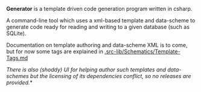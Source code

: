 **Generator** is a template driven code generation program written in csharp.

A command-line tool which uses a xml-based template and data-scheme
to generate code ready for reading and writing to a given database (such as SQLite).

Documentation on template authoring and data-scheme XML is to come, but for now some tags are explained in [.src-lib/Schematics/Template-Tags.md](.src-lib/Schematics/Template-Tags.md)

*There is also (shoddy) UI for helping author such templates and data-schemes but the
licensing of its dependencies conflict, so no releases are provided.**
